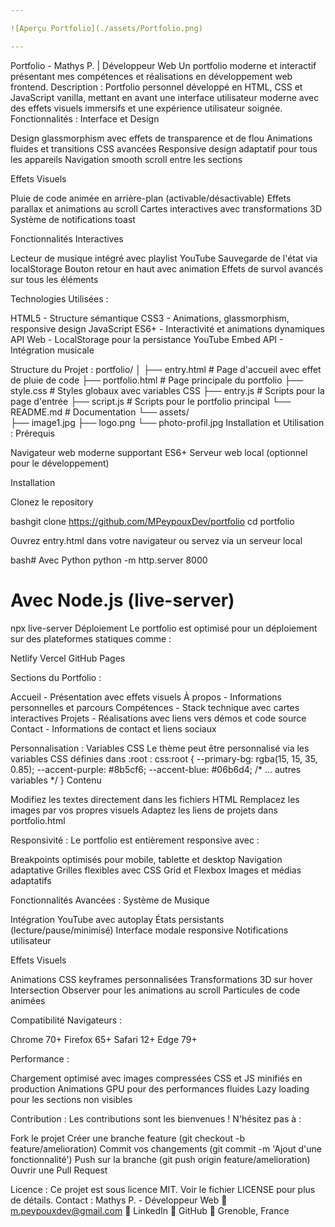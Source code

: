 ```yaml
---

![Aperçu Portfolio](./assets/Portfolio.png)

---
```


Portfolio - Mathys P. | Développeur Web
Un portfolio moderne et interactif présentant mes compétences et réalisations en développement web frontend.
Description :
Portfolio personnel développé en HTML, CSS et JavaScript vanilla, mettant en avant une interface utilisateur moderne avec des effets visuels immersifs et une expérience utilisateur soignée.
Fonctionnalités :
Interface et Design

Design glassmorphism avec effets de transparence et de flou
Animations fluides et transitions CSS avancées
Responsive design adaptatif pour tous les appareils
Navigation smooth scroll entre les sections

Effets Visuels

Pluie de code animée en arrière-plan (activable/désactivable)
Effets parallax et animations au scroll
Cartes interactives avec transformations 3D
Système de notifications toast

Fonctionnalités Interactives

Lecteur de musique intégré avec playlist YouTube
Sauvegarde de l'état via localStorage
Bouton retour en haut avec animation
Effets de survol avancés sur tous les éléments

Technologies Utilisées :

HTML5 - Structure sémantique
CSS3 - Animations, glassmorphism, responsive design
JavaScript ES6+ - Interactivité et animations dynamiques
API Web - LocalStorage pour la persistance
YouTube Embed API - Intégration musicale

Structure du Projet :
portfolio/
│
├── entry.html          # Page d'accueil avec effet de pluie de code
├── portfolio.html      # Page principale du portfolio
├── style.css          # Styles globaux avec variables CSS
├── entry.js           # Scripts pour la page d'entrée
├── script.js          # Scripts pour le portfolio principal
└── README.md          # Documentation
└── assets/          
    ├── image1.jpg
    ├── logo.png
    └── photo-profil.jpg
Installation et Utilisation :
Prérequis

Navigateur web moderne supportant ES6+
Serveur web local (optionnel pour le développement)

Installation

Clonez le repository

bashgit clone https://github.com/MPeypouxDev/portfolio
cd portfolio

Ouvrez entry.html dans votre navigateur ou servez via un serveur local

bash# Avec Python
python -m http.server 8000

# Avec Node.js (live-server)
npx live-server
Déploiement
Le portfolio est optimisé pour un déploiement sur des plateformes statiques comme :

Netlify
Vercel
GitHub Pages

Sections du Portfolio :

Accueil - Présentation avec effets visuels
À propos - Informations personnelles et parcours
Compétences - Stack technique avec cartes interactives
Projets - Réalisations avec liens vers démos et code source
Contact - Informations de contact et liens sociaux

Personnalisation :
Variables CSS
Le thème peut être personnalisé via les variables CSS définies dans :root :
css:root {
  --primary-bg: rgba(15, 15, 35, 0.85);
  --accent-purple: #8b5cf6;
  --accent-blue: #06b6d4;
  /* ... autres variables */
}
Contenu

Modifiez les textes directement dans les fichiers HTML
Remplacez les images par vos propres visuels
Adaptez les liens de projets dans portfolio.html

Responsivité :
Le portfolio est entièrement responsive avec :

Breakpoints optimisés pour mobile, tablette et desktop
Navigation adaptative
Grilles flexibles avec CSS Grid et Flexbox
Images et médias adaptatifs

Fonctionnalités Avancées :
Système de Musique

Intégration YouTube avec autoplay
États persistants (lecture/pause/minimisé)
Interface modale responsive
Notifications utilisateur

Effets Visuels

Animations CSS keyframes personnalisées
Transformations 3D sur hover
Intersection Observer pour les animations au scroll
Particules de code animées

Compatibilité Navigateurs :

Chrome 70+
Firefox 65+
Safari 12+
Edge 79+

Performance :

Chargement optimisé avec images compressées
CSS et JS minifiés en production
Animations GPU pour des performances fluides
Lazy loading pour les sections non visibles

Contribution :
Les contributions sont les bienvenues ! N'hésitez pas à :

Fork le projet
Créer une branche feature (git checkout -b feature/amelioration)
Commit vos changements (git commit -m 'Ajout d'une fonctionnalité')
Push sur la branche (git push origin feature/amelioration)
Ouvrir une Pull Request

Licence :
Ce projet est sous licence MIT. Voir le fichier LICENSE pour plus de détails.
Contact :
Mathys P. - Développeur Web
📧 m.peypouxdev@gmail.com
🔗 LinkedIn
🐙 GitHub
📍 Grenoble, France
